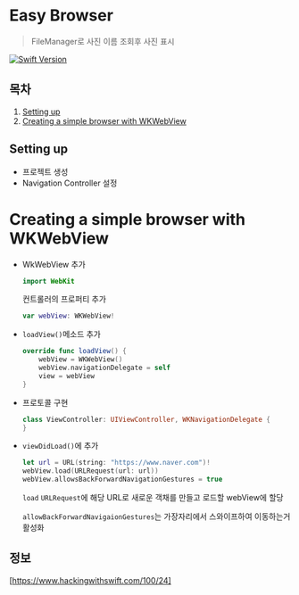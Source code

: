 # Easy Browser

> FileManager로 사진 이름 조회후 사진 표시

[![Swift Version][swift-image]][swift-url]

## 목차

1. [Setting up](#setting-up)
2. [Creating a simple browser with WKWebView](#creating-a-simple-browser-with-wkwebview)

## Setting up

- 프로젝트 생성
- Navigation Controller 설정

# Creating a simple browser with WKWebView

- WkWebView 추가

  ```swift
  import WebKit
  ```

  컨트롤러의 프로퍼티 추가

  ```swift
  var webView: WKWebView!
  ```

- `loadView()`메소드 추가

  ```swift
  override func loadView() {
      webView = WKWebView()
      webView.navigationDelegate = self
      view = webView
  }
  ```

- 프로토콜 구현

  ```swift
  class ViewController: UIViewController, WKNavigationDelegate {
  }
  ```

- `viewDidLoad()`에 추가

  ```swift
  let url = URL(string: "https://www.naver.com")!
  webView.load(URLRequest(url: url))
  webView.allowsBackForwardNavigationGestures = true
  ```

  `load` `URLRequest`에 해당 URL로 새로운 객채를 만들고 로드할 webView에 할당

  `allowBackForwardNavigaionGestures`는 가장자리에서 스와이프하여 이동하는거 활성화

  

## 정보

[https://www.hackingwithswift.com/100/24]

[swift-image]:https://img.shields.io/badge/swift-5-orange.svg
[swift-url]:https://swift.org
